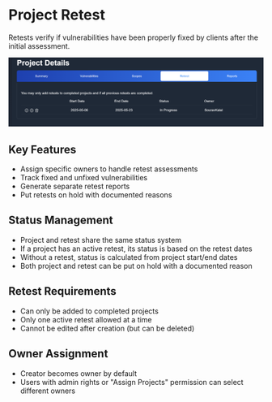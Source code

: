 # Project Retest

Retests verify if vulnerabilities have been properly fixed by clients after the initial assessment.

![Retest Interface](https://raw.githubusercontent.com/APTRS/APTRS-Changelog/refs/heads/main/images/retest.png)

## Key Features

- Assign specific owners to handle retest assessments
- Track fixed and unfixed vulnerabilities
- Generate separate retest reports
- Put retests on hold with documented reasons

## Status Management

- Project and retest share the same status system
- If a project has an active retest, its status is based on the retest dates
- Without a retest, status is calculated from project start/end dates
- Both project and retest can be put on hold with a documented reason

## Retest Requirements

- Can only be added to completed projects
- Only one active retest allowed at a time
- Cannot be edited after creation (but can be deleted)

## Owner Assignment

- Creator becomes owner by default
- Users with admin rights or "Assign Projects" permission can select different owners


